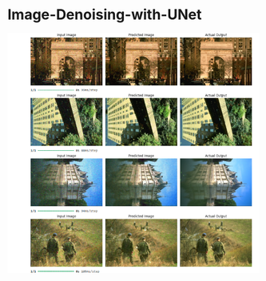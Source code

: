 # Image-Denoising-with-UNet
 ![Image Alt](https://github.com/adityasuman10/Image-Denoising-with-UNet/blob/f56c82a2bc3fb46d02d3ed672f3127794a86c82a/Screenshot%202025-05-16%20200953.png)
